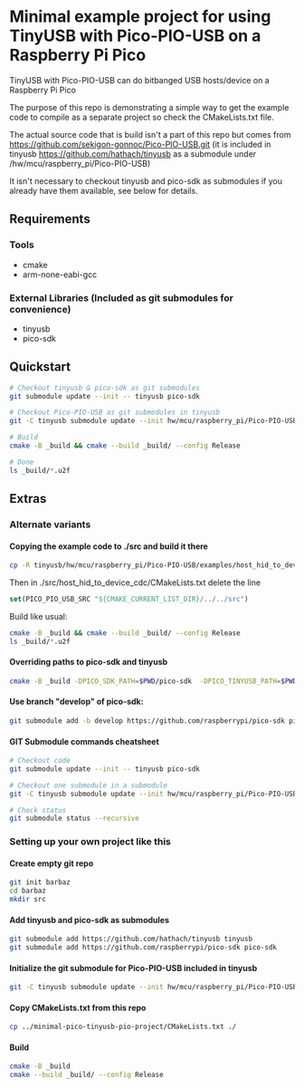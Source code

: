 # Minimal example project for using TinyUSB with Pico-PIO-USB on a Raspberry Pi Pico
TinyUSB with Pico-PIO-USB can do bitbanged USB hosts/device on a Raspberry Pi Pico

The purpose of this repo is demonstrating a simple way to get the example code to compile as a separate project so check the CMakeLists.txt file.

The actual source code that is build isn't a part of this repo but comes from https://github.com/sekigon-gonnoc/Pico-PIO-USB.git (it is included in tinyusb https://github.com/hathach/tinyusb as a submodule under /hw/mcu/raspberry_pi/Pico-PIO-USB)

It isn't necessary to checkout tinyusb and pico-sdk as submodules if you already have them available, see below for details.

## Requirements
### Tools
- cmake
- arm-none-eabi-gcc

### External Libraries (Included as git submodules for convenience)
- tinyusb
- pico-sdk

## Quickstart 
```bash
# Checkout tinyusb & pico-sdk as git submodules
git submodule update --init -- tinyusb pico-sdk

# Checkout Pico-PIO-USB as git submodules in tinyusb
git -C tinyusb submodule update --init hw/mcu/raspberry_pi/Pico-PIO-USB

# Build
cmake -B _build && cmake --build _build/ --config Release

# Done
ls _build/*.u2f
```

## Extras

### Alternate variants

#### Copying the example code to ./src and build it there
```bash
cp -R tinyusb/hw/mcu/raspberry_pi/Pico-PIO-USB/examples/host_hid_to_device_cdc ./src/
```
Then in ./src/host_hid_to_device_cdc/CMakeLists.txt delete the line
```cmake
set(PICO_PIO_USB_SRC "${CMAKE_CURRENT_LIST_DIR}/../../src")
```
Build like usual:
```bash
cmake -B _build && cmake --build _build/ --config Release
ls _build/*.u2f
```

#### Overriding paths to pico-sdk and tinyusb
```bash
cmake -B _build -DPICO_SDK_PATH=$PWD/pico-sdk  -DPICO_TINYUSB_PATH=$PWD/tinyusb && cmake --build _build/ --config Release
```

#### Use branch "develop" of pico-sdk:
```bash
git submodule add -b develop https://github.com/raspberrypi/pico-sdk pico-sdk
```

#### GIT Submodule commands cheatsheet
```bash
# Checkout code
git submodule update --init -- tinyusb pico-sdk

# Checkout one submodule in a submodule
git -C tinyusb submodule update --init hw/mcu/raspberry_pi/Pico-PIO-USB

# Check status
git submodule status --recursive
```

### Setting up your own project like this

#### Create empty git repo
```bash
git init barbaz
cd barbaz
mkdir src
```

#### Add tinyusb and pico-sdk as submodules
```bash
git submodule add https://github.com/hathach/tinyusb tinyusb
git submodule add https://github.com/raspberrypi/pico-sdk pico-sdk
```

#### Initialize the git submodule for Pico-PIO-USB included in tinyusb
```bash
git -C tinyusb submodule update --init hw/mcu/raspberry_pi/Pico-PIO-USB
```

#### Copy CMakeLists.txt from this repo
```bash
cp ../minimal-pico-tinyusb-pio-project/CMakeLists.txt ./
```

#### Build
```bash
cmake -B _build
cmake --build _build/ --config Release
```
